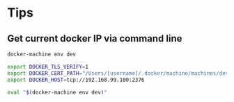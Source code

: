 # Tips

## Get current docker IP via command line

```sh
docker-machine env dev
```

```sh
export DOCKER_TLS_VERIFY=1
export DOCKER_CERT_PATH="/Users/[username]/.docker/machine/machines/dev"
export DOCKER_HOST=tcp://192.168.99.100:2376
```

```sh
eval "$(docker-machine env dev)"
```

